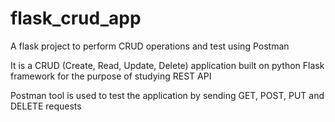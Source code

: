 # flask_crud_app
A flask project to perform CRUD operations and test using Postman

It is a CRUD (Create, Read, Update, Delete) application built on python Flask framework for the purpose of studying REST API

Postman tool is used to test the application by sending GET, POST, PUT and DELETE requests

